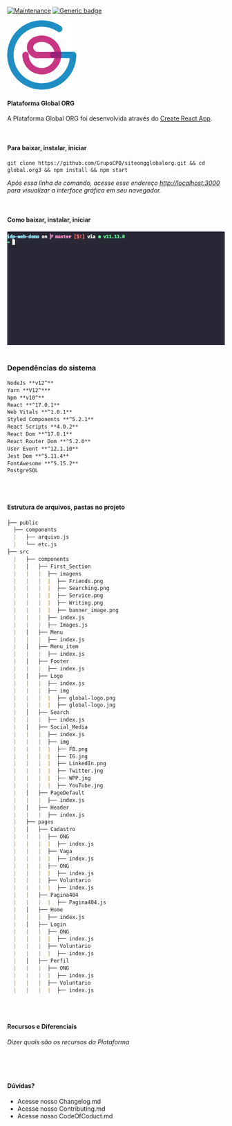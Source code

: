 [![Maintenance](https://img.shields.io/badge/Maintained%3F-yes-green.svg)](https://GitHub.com/Naereen/StrapDown.js/graphs/commit-activity)
[![Generic badge](https://img.shields.io/badge/Version-0.1.0-<COLOR>.svg)](https://shields.io/)

<img width="160" src="src/pages/Home/Home_imagens/global-logo.png" />

#### Plataforma Global ORG
A Plataforma Global ORG foi desenvolvida através do [Create React App](https://github.com/facebook/create-react-app).

<br>

#### Para baixar, instalar, iniciar

```
git clone https://github.com/GrupoCPB/siteongglobalorg.git && cd global.org3 && npm install && npm start
```

*Após essa linha de comando, acesse esse endereço [http://localhost:3000](http://localhost:3000) para visualizar a interface gráfica em seu navegador.* 

<br>

#### Como baixar, instalar, iniciar

<img src="https://raw.githubusercontent.com/pierpo/fzf-yarn/master/fzf-yarn.gif"/>

<br>
<br>

### Dependências do sistema
```markdown
NodeJs **v12^**
Yarn **V12^***
Npm **v10^**
React **^17.0.1**
Web Vitals **^1.0.1**
Styled Components **^5.2.1**
React Scripts **4.0.2**
React Dom **^17.0.1**
React Router Dom **^5.2.0**
User Event **^12.1.10**
Jest Dom **^5.11.4**
FontAwesome **^5.15.2**
PostgreSQL
```

<br>
<br>

#### Estrutura de arquivos, pastas no projeto
```markdown
├── public
  ├── components
  |   ├── arquivo.js
  |   └── etc.js
├── src
  |   ├── components
  |   │   ├── First_Section
  |   |   |  ├── imagens
  |   |   |  |  ├── Friends.png
  |   |   |  |  ├── Searching.png
  |   |   |  |  ├── Service.png
  |   |   |  |  ├── Writing.png
  |   |   |  |  ├── banner_image.png
  |   |   |  ├── index.js
  |   |   |  ├── Images.js
  |   │   ├── Menu
  |   |   |  ├── index.js
  |   │   ├── Menu_item
  |   |   |  ├── index.js
  |   │   ├── Footer
  |   |   |  ├── index.js
  |   │   ├── Logo
  |   |   |  ├── index.js
  |   |   |  ├── img
  |   |   |  |  ├── global-logo.png
  |   |   |  |  ├── global-logo.jng
  |   │   ├── Search
  |   |   |  ├── index.js
  |   │   ├── Social_Media
  |   |   |  ├── index.js
  |   |   |  ├── img
  |   |   |  |  ├── FB.png
  |   |   |  |  ├── IG.jng
  |   |   |  |  ├── LinkedIn.png
  |   |   |  |  ├── Twitter.jng
  |   |   |  |  ├── WPP.jng
  |   |   |  |  ├── YouTube.jng
  |   │   ├── PageDefault
  |   |   |  ├── index.js
  |   │   ├── Header
  |   |   |  ├── index.js
  |   ├── pages
  |   │   ├── Cadastro
  |   |   |  ├── ONG
  |   |   |  |  ├── index.js  
  |   |   |  ├── Vaga
  |   |   |  |  ├── index.js
  |   |   |  ├── ONG
  |   |   |  |  ├── index.js  
  |   |   |  ├── Voluntario
  |   |   |  |  ├── index.js
  |   |   ├── Pagina404
  |   |   |  |  ├── Pagina404.js
  |   │   ├── Home
  |   |   |  ├── index.js
  |   │   ├── Login
  |   |   |  ├── ONG
  |   |   |  |  ├── index.js  
  |   |   |  ├── Voluntario
  |   |   |  |  ├── index.js
  |   │   ├── Perfil
  |   |   |  ├── ONG
  |   |   |  |  ├── index.js  
  |   |   |  ├── Voluntario
  |   |   |  |  ├── index.js
```

<br>
<br>

#### Recursos e Diferenciais
*Dizer quais são os recursos da Plataforma*

<br>
<br>
<br>

#### Dúvidas?
- Acesse nosso Changelog.md
- Acesse nosso Contributing.md
- Acesse nosso CodeOfCoduct.md

<br>
<br>
